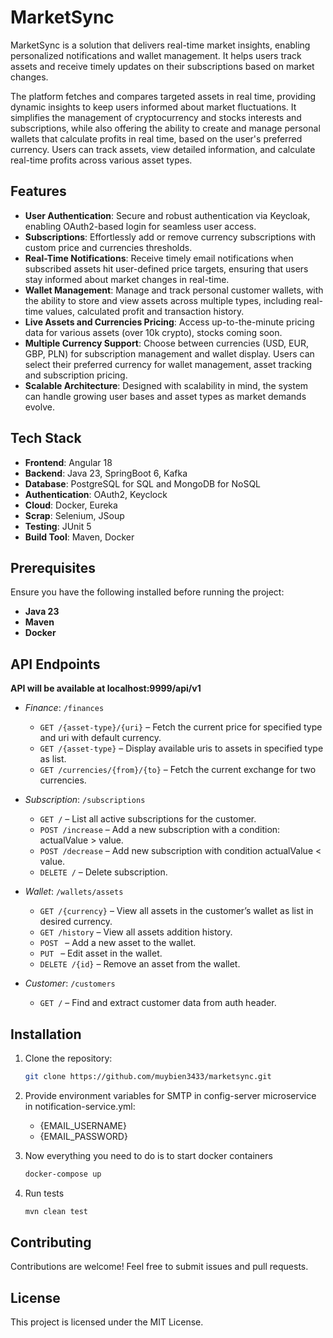 # MarketSync

MarketSync is a solution that delivers real-time market insights, enabling personalized notifications and wallet 
management. It helps users track assets and receive timely updates on their subscriptions based on market changes.

The platform fetches and compares targeted assets in real time, providing dynamic insights to keep users 
informed about market fluctuations. It simplifies the management of cryptocurrency and stocks interests and subscriptions, 
while also offering the ability to create and manage personal wallets that calculate profits in real time, 
based on the user's preferred currency. Users can track assets, view detailed information, 
and calculate real-time profits across various asset types.

## Features

- **User Authentication**: Secure and robust authentication via Keycloak, 
enabling OAuth2-based login for seamless user access.
- **Subscriptions**: Effortlessly add or remove currency subscriptions with custom price and currencies thresholds.
- **Real-Time Notifications**: Receive timely email notifications when subscribed assets hit user-defined price targets, 
ensuring that users stay informed about market changes in real-time.
- **Wallet Management**: Manage and track personal customer wallets, 
with the ability to store and view assets across multiple types, 
including real-time values, calculated profit and transaction history.
- **Live Assets and Currencies Pricing**: Access up-to-the-minute pricing data for 
various assets (over 10k crypto), stocks coming soon.
- **Multiple Currency Support**: Choose between currencies (USD, EUR, GBP, PLN) 
for subscription management and wallet display. Users can select their preferred currency for wallet management, 
asset tracking and subscription pricing.
- **Scalable Architecture**: Designed with scalability in mind, the system can handle growing user 
bases and asset types as market demands evolve.

## Tech Stack

- **Frontend**: Angular 18
- **Backend**: Java 23, SpringBoot 6, Kafka
- **Database**: PostgreSQL for SQL and MongoDB for NoSQL
- **Authentication**: OAuth2, Keyclock
- **Cloud**: Docker, Eureka
- **Scrap**: Selenium, JSoup
- **Testing**: JUnit 5
- **Build Tool**: Maven, Docker

## Prerequisites

Ensure you have the following installed before running the project:

- **Java 23**
- **Maven**
- **Docker**

## API Endpoints

**API will be available at localhost:9999/api/v1**

- *Finance*: `/finances`
    - `GET /{asset-type}/{uri}` – Fetch the current price for specified type and uri with default currency.
    - `GET /{asset-type}` – Display available uris to assets in specified type as list.
    - `GET /currencies/{from}/{to}` – Fetch the current exchange for two currencies.

- *Subscription*: `/subscriptions`
    - `GET /` – List all active subscriptions for the customer.
    - `POST /increase` – Add a new subscription with a condition: actualValue > value.
    - `POST /decrease` – Add new subscription with condition actualValue < value.
    - `DELETE /` – Delete subscription.

- *Wallet*: `/wallets/assets`
    - `GET /{currency}` – View all assets in the customer’s wallet as list in desired currency.
    - `GET /history` – View all assets addition history.
    - `POST ` – Add a new asset to the wallet.
    - `PUT ` – Edit asset in the wallet.
    - `DELETE /{id}` – Remove an asset from the wallet.

- *Customer*: `/customers`
    - `GET /` – Find and extract customer data from auth header.

## Installation

1. Clone the repository:
   ```bash
   git clone https://github.com/muybien3433/marketsync.git
   ```
   
2. Provide environment variables for SMTP in config-server microservice in notification-service.yml:
    - {EMAIL_USERNAME}
    - {EMAIL_PASSWORD}
   
3. Now everything you need to do is to start docker containers
   ```bash
   docker-compose up
   ```
   
4. Run tests
   ```bash
   mvn clean test
   ```
   
## Contributing
Contributions are welcome! Feel free to submit issues and pull requests.

## License
This project is licensed under the MIT License.

